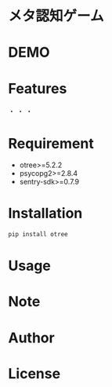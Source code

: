 # メタ認知ゲーム
 
# DEMO
 
 
# Features
 
・
・
・
 
# Requirement
* otree>=5.2.2
* psycopg2>=2.8.4
* sentry-sdk>=0.7.9

 
# Installation

 
```bash
pip install otree
```
 
# Usage
 
 
# Note
 
# Author
 
 
# License
